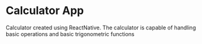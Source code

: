 # Calculator App 
Calculator created using ReactNative. The calculator is capable of handling basic operations and basic trigonometric functions